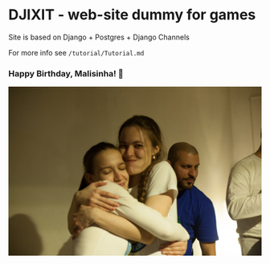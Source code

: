 # DJIXIT - web-site dummy for games

Site is based on Django + Postgres + Django Channels

For more info see `/tutorial/Tutorial.md`

### Happy Birthday, Malisinha! :birthday:

![обнимашки](static/img/easter_egg.jpg)